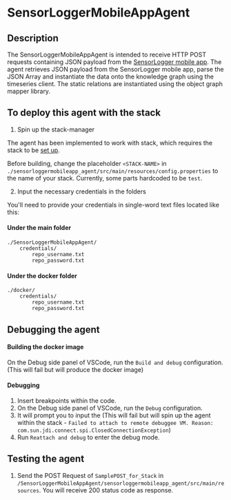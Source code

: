 # SensorLoggerMobileAppAgent
## Description
The SensorLoggerMobileAppAgent is intended to receive HTTP POST requests containing JSON payload from the [SensorLogger mobile app](https://github.com/tszheichoi/awesome-sensor-logger). The agent retrieves JSON payload from the SensorLogger mobile app, parse the JSON Array and instantiate the data onto the knowledge graph using the timeseries client. The static relations are instantiated using the object graph mapper library.

## To deploy this agent with the stack
1) Spin up the stack-manager

The agent has been implemented to work with stack, which requires the stack to be [set up](https://github.com/cambridge-cares/TheWorldAvatar/tree/main/Deploy/stacks/dynamic/stack-manager).

Before building, change the placeholder `<STACK-NAME>` in `./sensorloggermobileapp_agent/src/main/resources/config.properties` to the name of your stack. Currently, some parts hardcoded to be `test`.

2) Input the necessary credentials in the folders

You'll need to provide  your credentials in single-word text files located like this:
#### Under the main folder
```
./SensorLoggerMobileAppAgent/
    credentials/
        repo_username.txt
        repo_password.txt
```

#### Under the docker folder
```
./docker/
    credentials/
        repo_username.txt
        repo_password.txt
```

## Debugging the agent
#### Building the docker image 
On the Debug side panel of VSCode, run the `Build and debug` configuration. (This will fail but will produce the docker image)

#### Debugging
1) Insert breakpoints within the code.
2) On the Debug side panel of VSCode, run the `Debug` configuration.
3) It will prompt you to input the <STACK-NAME> (This will fail but will spin up the agent within the stack - `Failed to attach to remote debuggee VM. Reason: com.sun.jdi.connect.spi.ClosedConnectionException`)
4) Run `Reattach and debug` to enter the debug mode. 

## Testing the agent
1) Send the POST Request of `SamplePOST_for_Stack` in `/SensorLoggerMobileAppAgent/sensorloggermobileapp_agent/src/main/resources`. You will receive 200 status code as response.
